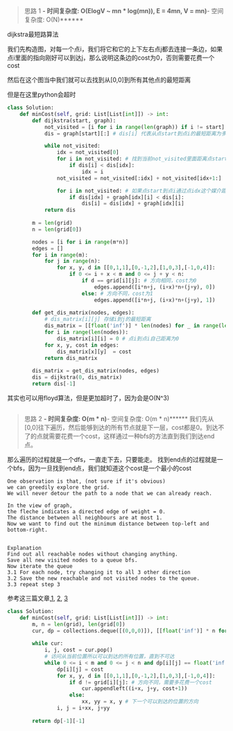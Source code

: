 > 思路 1
******- 时间复杂度: O(ElogV ~ mn * log(mn)), E = 4mn, V = mn)******- 空间复杂度: O(N)******

dijkstra最短路算法

我们先构造图，对每一个点i，我们将它和它的上下左右点j都去连接一条边，如果点i里面的指向刚好可以到达j，那么说明这条边的cost为0，否则需要花费一个cost

然后在这个图当中我们就可以去找到从[0,0]到所有其他点的最短距离

但是在这里python会超时

```python
class Solution:
    def minCost(self, grid: List[List[int]]) -> int:
        def dijkstra(start, graph):
            not_visited = [i for i in range(len(graph)) if i != start]
            dis = graph[start][:] # dis[i] 代表从点start到点i的最短距离为多少

            while not_visited:
                idx = not_visited[0]
                for i in not_visited: # 找到当前not_visited里面距离点start最近的点idx
                    if dis[i] < dis[idx]: 
                        idx = i
                not_visited = not_visited[:idx] + not_visited[idx+1:]

                for i in not_visited: # 如果点start到点i通过点idx这个媒介距离更短的话，就更新
                    if dis[idx] + graph[idx][i] < dis[i]: 
                        dis[i] = dis[idx] + graph[idx][i]
            return dis
        
        m = len(grid)
        n = len(grid[0])

        nodes = [i for i in range(m*n)]
        edges = []
        for i in range(m):
            for j in range(n):
                for x, y, d in [[0,1,1],[0,-1,2],[1,0,3],[-1,0,4]]: 
                    if 0 <= i + x < m and 0 <= j + y < n:
                        if d == grid[i][j]: # 方向相同，cost为0
                            edges.append([i*n+j, (i+x)*n+(j+y), 0])
                        else: # 方向不同，cost为1
                            edges.append([i*n+j, (i+x)*n+(j+y), 1])
                            
        def get_dis_matrix(nodes, edges):
            # dis_matrix[i][j] 存储i到j的最短距离
            dis_matrix = [[float('inf')] * len(nodes) for _ in range(len(nodes))] 
            for i in range(len(nodes)):
                dis_matrix[i][i] = 0 # 点i到点i自己距离为0
            for x, y, cost in edges:
                dis_matrix[x][y]  = cost
            return dis_matrix
                
        dis_matrix = get_dis_matrix(nodes, edges) 
        dis = dijkstra(0, dis_matrix)
        return dis[-1]
```

其实也可以用floyd算法，但是更加超时了，因为会是O(N^3)

```python

```

> 思路 2
******- 时间复杂度: O(m * n)******- 空间复杂度: O(m * n)******
我们先从[0,0]往下遍历，然后能够到达的所有节点就是下一层，cost都是0。到达不了的点就需要花费一个cost，这样通过一种bfs的方法直到我们到达end点。

那么遍历的过程就是一个dfs，一直走下去，只要能走。
找到end点的过程就是一个bfs，因为一旦找到end点，我们就知道这个cost是一个最小的cost


```
One observation is that, (not sure if it's obvious)
we can greedily explore the grid.
We will never detour the path to a node that we can already reach.

In the view of graph,
the fleche indicates a directed edge of weight = 0.
The distance between all neighbours are at most 1.
Now we want to find out the minimum distance between top-left and bottom-right.


Explanation
Find out all reachable nodes without changing anything.
Save all new visited nodes to a queue bfs.
Now iterate the queue
3.1 For each node, try changing it to all 3 other direction
3.2 Save the new reachable and not visited nodes to the queue.
3.3 repeat step 3
```

参考这三篇文章,[1](https://leetcode.com/problems/minimum-cost-to-make-at-least-one-valid-path-in-a-grid/discuss/524828/Python-O(MN)-simple-BFS-with-explanation), [2](https://leetcode.com/problems/minimum-cost-to-make-at-least-one-valid-path-in-a-grid/discuss/524886/JavaC%2B%2BPython-BFS-and-DFS), [3](https://leetcode.com/problems/minimum-cost-to-make-at-least-one-valid-path-in-a-grid/discuss/524820/Java-2-different-solutions-Clean-code)

```python
class Solution:
    def minCost(self, grid: List[List[int]]) -> int:
        m, n = len(grid), len(grid[0])
        cur, dp = collections.deque([(0,0,0)]), [[float('inf')] * n for _ in range(m)]
        
        while cur:
            i, j, cost = cur.pop()
            # 访问从当前位置所以可以到达的所有位置，直到不可达
            while 0 <= i < m and 0 <= j < n and dp[i][j] == float('inf'): 
                dp[i][j] = cost
                for x, y, d in [[0,1,1],[0,-1,2],[1,0,3],[-1,0,4]]: 
                    if d != grid[i][j]: # 方向不同，需要多花费一个cost
                        cur.appendleft((i+x, j+y, cost+1))
                    else:
                        xx, yy = x, y # 下一个可以到达的位置的方向
                i, j = i+xx, j+yy
                        
        return dp[-1][-1] 
```
